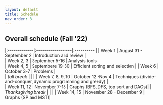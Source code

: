 ```yaml
---
layout: default 
title: Schedule
nav_order: 3
---
```


## Overall schedule (Fall '22)

|:-------------|:------------------|:---------- |
| Week 1       |  August 31 - September 2    | Introduction and review |                  
| Week 2, 3    |  September 5-16 | Analysis tools                  
| Week 4, 5    |  Septembere 19-30   | Efficient sorting and selection |
| Week 6       |  October 3-7      | Problems     |      
| _fall break_  |                  |              | 
| Week 7, 8, 9, 10     |  October 12 -Nov 4  | Techniques (divide-and-conquer, dynamic programming and greedy) |                           
| Week 11, 12  |  November 7-18 | Graphs  (BFS, DFS, top sort and DAGs)|
| _Thanksgiving break_ | | |
| Week 14, 15  |  November 28 - December 9 | Graphs (SP and MST)|

